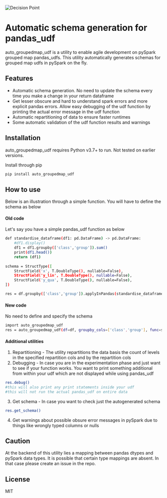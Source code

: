 ![Decision Point](https://www.organindia.org/wp-content/uploads/2017/06/AwarenesssessionatDecisionPoint-1.jpg)

# Automatic schema generation for pandas_udf

auto_groupedmap_udf is a utility to enable agile development on pySpark grouped map pandas_udfs. This utility automatically generates schemas for grouped map udfs in pySpark on the fly.

## Features

- Automatic schema generation. No need to update the schema every time you make a change in your return dataframe
- Get lesser obscure and hard to understand spark errors and more explicit pandas errors. Allow easy debugging of the udf function by printing the actual error message in the udf function
- Automatic repartitioning of data to ensure faster runtimes
- Some automatic validation of the udf function results and warnings


## Installation

auto_groupedmap_udf requires Python v3.7+ to run. Not tested on earlier versions.

Install through pip

```sh
pip install auto_groupedmap_udf
```

## How to use

Below is an illustration through a simple function. You will have to define the schema as below

#### Old code
Let's say you have a simple pandas_udf function as below
```sh
def standardise_dataframe(df1: pd.DataFrame) -> pd.DataFrame:
    #df1.display()
    df1 = df1.groupby(['class','group']).sum()
    print(df1.head())
    return (df1)
  
schema = StructType([
    StructField('x', T.DoubleType(), nullable=False),
    StructField('y_lin', T.DoubleType(), nullable=False),
    StructField('y_qua', T.DoubleType(), nullable=False),
])

res = df.groupby(['class','group']).applyInPandas(standardise_dataframe, schema=schema)
```

#### New code
No need to define and specify the schema
```sh
import auto_groupedmap_udf
res = auto_groupedmap_udf(df=df, groupby_cols=['class','group'], func=standardise_dataframe,repartition_cols=['class','group'])
```

#### Additional utilities

1. Repartitioning - The utility repartitions the data basis the count of levels in the specified repartition cols and by the repartition cols
2. Debugging - In case you are in the experimentation phase and just want to see if your function works. You want to print something additional from within your udf which are not displayed while using pandas_udf
```sh
res.debug()
#this will also print any print statements inside your udf
#this will not run the actual pandas_udf on entire data
```
3. Get schema - In case you want to check just the autogenerated schema
```sh
res.get_schema()
```
4. Get warnings about possible obsure error messages in pySpark due to things like wrongly typed columns or nulls

## Caution
At the backend of this utility lies a mapping between pandas dtypes and pySpark data types. It is possible that certain type mappings are absent. In that case please create an issue in the repo.


## License
MIT

